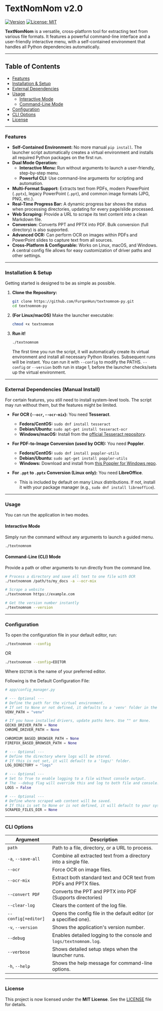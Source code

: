 # TextNomNom v2.0

[![Version](https://img.shields.io/badge/version-2.1.0-blue.svg)](https://github.com/FurqanHun/textnomnom-py)
[![License: MIT](https://img.shields.io/badge/License-MIT-yellow.svg)](LICENSE)

**TextNomNom** is a versatile, cross-platform tool for extracting text from various file formats. It features a powerful command-line interface and a user-friendly interactive menu, with a self-contained environment that handles all Python dependencies automatically.

---

## Table of Contents
* [Features](#features)
* [Installation & Setup](#installation--setup)
* [External Dependencies](#external-dependencies-manual-install)
* [Usage](#usage)
  * [Interactive Mode](#interactive-mode)
  * [Command-Line Mode](#command-line-cli-mode)
* [Configuration](#configuration)
* [CLI Options](#cli-options)
* [License](#license)
---

### Features

* **Self-Contained Environment:** No more manual `pip install`. The launcher script automatically creates a virtual environment and installs all required Python packages on the first run.
* **Dual Mode Operation:**
    * **Interactive Menu:** Run without arguments to launch a user-friendly, step-by-step menu.
    * **Powerful CLI:** Use command-line arguments for scripting and automation.
* **Multi-Format Support:** Extracts text from PDFs, modern PowerPoint (`.pptx`), legacy PowerPoint (`.ppt`), and common image formats (JPG, PNG, etc.).
* **Real-Time Progress Bar:** A dynamic progress bar shows the status when processing directories, updating for every page/slide processed.
* **Web Scraping:** Provide a URL to scrape its text content into a clean Markdown file.
* **Conversion:** Converts PPT and PPTX into PDF. Bulk conversion (full directory) is also supported.
* **Advanced OCR:** Can perform OCR on images within PDFs and PowerPoint slides to capture text from all sources.
* **Cross-Platform & Configurable:** Works on Linux, macOS, and Windows. A central config file allows for easy customization of driver paths and other settings.

---

### Installation & Setup

Getting started is designed to be as simple as possible.

1.  **Clone the Repository:**
    ```bash
    git clone https://github.com/FurqanHun/textnomnom-py.git
    cd textnomnom-py
    ```

2.  **(For Linux/macOS)** Make the launcher executable:
    ```bash
    chmod +x textnomnom
    ```

3.  **Run it!**
    ```bash
    ./textnomnom
    ```
    The first time you run the script, it will automatically create its virtual environment and install all necessary Python libraries. Subsequent runs will be instant. You can run it with `--config` to modify the PATHS. `--config` or `--version` both run in stage 1, before the launcher checks/sets up the virtual environment.

---

### External Dependencies (Manual Install)

For certain features, you still need to install system-level tools. The script may run without them, but the features might be limited.

* **For OCR (`--ocr`, `--ocr-mix`):** You need **Tesseract**.
    * **Fedora/CentOS:** `sudo dnf install tesseract`
    * **Debian/Ubuntu:** `sudo apt-get install tesseract-ocr`
    * **Windows/macOS:** Install from the [official Tesseract repository](https://github.com/tesseract-ocr/tesseract).

* **For PDF-to-Image Conversion (used by OCR):** You need **Poppler**.
    * **Fedora/CentOS:** `sudo dnf install poppler-utils`
    * **Debian/Ubuntu:** `sudo apt-get install poppler-utils`
    * **Windows:** Download and install from [this Poppler for Windows repo](https://github.com/oschwartz10612/poppler-windows/releases).

* **For `.ppt` to `.pptx` Conversion (Linux only):** You need **LibreOffice**.
    * This is included by default on many Linux distributions. If not, install it with your package manager (e.g., `sudo dnf install libreoffice`).

---

### Usage

You can run the application in two modes.

#### Interactive Mode
Simply run the command without any arguments to launch a guided menu.

```bash
./textnomnom
```

#### Command-Line (CLI) Mode
Provide a path or other arguments to run directly from the command line.

```bash
# Process a directory and save all text to one file with OCR
./textnomnom /path/to/my_docs -a --ocr-mix

# Scrape a website
./textnomnom https://example.com

# Get the version number instantly
./textnomnom --version
```

---
### Configuration
To open the configuration file in your default editor, run:
``` bash
./textnomnom --config
```
OR
``` bash
./textnomnom --config=EDITOR
```
Where `EDITOR` is the name of your preferred editor.

Following is the Default Configuration File:
``` py
# app/config_manager.py

# --- Optional ---
# Define the path for the virtual environment.
# If set to None or not defined, it defaults to a 'venv' folder in the project root.
VENV_PATH = "venv"

# If you have installed drivers, update paths here. Use "" or None.
GECKO_DRIVER_PATH = None
CHROME_DRIVER_PATH = None

CHROMIUM_BASED_BROWSER_PATH = None
FIREFOX_BASED_BROWSER_PATH = None

# --- Optional ---
# Define the directory where logs will be stored.
# If this is not set, it will default to a 'logs/' folder.
LOG_DIRECTORY = "logs"

# --- Optional ---
# Set to True to enable logging to a file without console output.
# The --debug flag will override this and log to both file and console.
LOGS = False

# --- Optional ---
# Define where scraped web content will be saved.
# If this is set to None or is not defined, it will default to your system's Downloads folder.
SCRAPED_FILES_DIR = None

```
---

### CLI Options

| Argument                  | Description                                                                 |
| ------------------------- | --------------------------------------------------------------------------- |
| `path`                    | Path to a file, directory, or a URL to process.                             |
| `-a`, `--save-all`        | Combine all extracted text from a directory into a single file.             |
| `--ocr`                   | Force OCR on image files.                                                   |
| `--ocr-mix`               | Extract both standard text and OCR text from PDFs and PPTX files.           |
| `--convert PDF`           | Converts the PPT and PPTX into PDF (Supports directories)                   |
| `--clear-log`             | Clears the content of the log file.                                         |
| `--config[=editor]`       | Opens the config file in the default editor (or a specified one).           |
| `-v`, `--version`         | Shows the application's version number.                                     |
| `--debug`                 | Enables detailed logging to the console and `logs/textnomnom.log`.          |
| `--verbose`               | Shows detailed setup steps when the launcher runs.                          |
| `-h`, `--help`            | Shows the help message for command-line options.                            |

---

### License

This project is now licensed under the **MIT License**. See the [LICENSE](LICENSE) file for details.
